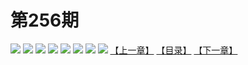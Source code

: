 # 第256期
![](https://mao.mhtupian.com/uploads/img/7563/264499/manhua_12_20161022_2016102210245771454.jpg)
![](https://mao.mhtupian.com/uploads/img/7563/264499/manhua_12_20161022_2016102210250381534.jpg)
![](https://mao.mhtupian.com/uploads/img/7563/264499/manhua_12_20161022_2016102210250812117.jpg)
![](https://mao.mhtupian.com/uploads/img/7563/264499/manhua_12_20161022_2016102210251433008.jpg)
![](https://mao.mhtupian.com/uploads/img/7563/264499/manhua_12_20161022_2016102210251697885.jpg)
![](https://mao.mhtupian.com/uploads/img/7563/264499/manhua_12_20161022_2016102210251963698.jpg)
![](https://mao.mhtupian.com/uploads/img/7563/264499/manhua_12_20161022_2016102210252237191.jpg)
![](https://mao.mhtupian.com/uploads/img/7563/264499/manhua_12_20161022_2016102210252520868.jpg)
[【上一章】](./26.md)
[【目录】](./README.md)
[【下一章】](./28.md)
